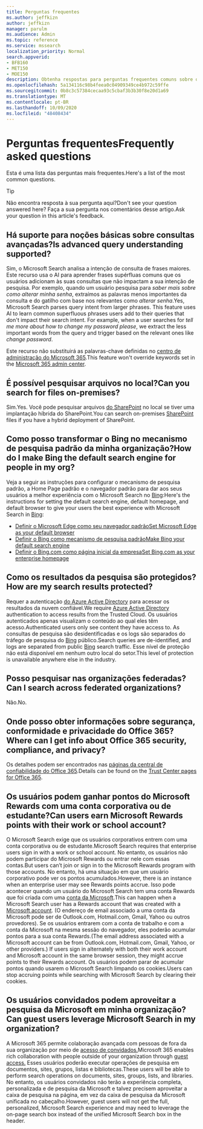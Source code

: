 ```yaml
---
title: Perguntas frequentes
ms.author: jeffkizn
author: jeffkizn
manager: parulm
ms.audience: Admin
ms.topic: reference
ms.service: mssearch
localization_priority: Normal
search.appverid:
- BFB160
- MET150
- MOE150
description: Obtenha respostas para perguntas frequentes comuns sobre o Enterprise Search e a Pesquisa da Microsoft
ms.openlocfilehash: 5a134116c98b4feea0c04909349ce4b972c59ffe
ms.sourcegitcommit: 0b8c3c57384cecaa93c5cbaf3b3b30f8e20d1a69
ms.translationtype: MT
ms.contentlocale: pt-BR
ms.lasthandoff: 10/09/2020
ms.locfileid: "48408434"
---
```

<!-- markdownlint-disable no-trailing-punctuation -->
# <a name="frequently-asked-questions"></a><span data-ttu-id="9fd2c-103">Perguntas frequentes</span><span class="sxs-lookup"><span data-stu-id="9fd2c-103">Frequently asked questions</span></span>

<span data-ttu-id="9fd2c-104">Esta é uma lista das perguntas mais frequentes.</span><span class="sxs-lookup"><span data-stu-id="9fd2c-104">Here's a list of the most common questions.</span></span>

> [!TIP]
> <span data-ttu-id="9fd2c-105">Não encontra resposta à sua pergunta aqui?</span><span class="sxs-lookup"><span data-stu-id="9fd2c-105">Don't see your question answered here?</span></span> <span data-ttu-id="9fd2c-106">Faça a sua pergunta nos comentários desse artigo.</span><span class="sxs-lookup"><span data-stu-id="9fd2c-106">Ask your question in this article's feedback.</span></span>

## <a name="is-advanced-query-understanding-supported"></a><span data-ttu-id="9fd2c-107">Há suporte para noções básicas sobre consultas avançadas?</span><span class="sxs-lookup"><span data-stu-id="9fd2c-107">Is advanced query understanding supported?</span></span>

<span data-ttu-id="9fd2c-p102">Sim, o Microsoft Search analisa a intenção de consulta de frases maiores. Este recurso usa o AI para aprender frases supérfluas comuns que os usuários adicionam às suas consultas que não impactam a sua intenção de pesquisa. Por exemplo, quando um usuário pesquisa para *saber mais sobre como alterar minha senha*, extraímos as palavras menos importantes da consulta e do gatilho com base nos relevantes como *alterar senha*.</span><span class="sxs-lookup"><span data-stu-id="9fd2c-p102">Yes, Microsoft Search parses query intent from larger phrases. This feature uses AI to learn common superfluous phrases users add to their queries that don't impact their search intent. For example, when a user searches for *tell me more about how to change my password please*, we extract the less important words from the query and trigger based on the relevant ones like *change password*.</span></span>
  
<span data-ttu-id="9fd2c-111">Este recurso não substituirá as palavras-chave definidas no [centro de administração do Microsoft 365](https://admin.microsoft.com).</span><span class="sxs-lookup"><span data-stu-id="9fd2c-111">This feature won't override keywords set in the [Microsoft 365 admin center](https://admin.microsoft.com).</span></span>
  
## <a name="can-you-search-for-files-on-premises"></a><span data-ttu-id="9fd2c-112">É possível pesquisar arquivos no local?</span><span class="sxs-lookup"><span data-stu-id="9fd2c-112">Can you search for files on-premises?</span></span>

<span data-ttu-id="9fd2c-113">Sim.</span><span class="sxs-lookup"><span data-stu-id="9fd2c-113">Yes.</span></span> <span data-ttu-id="9fd2c-114">Você pode pesquisar arquivos [do SharePoint](http://sharepoint.com/) no local se tiver uma implantação híbrida do SharePoint.</span><span class="sxs-lookup"><span data-stu-id="9fd2c-114">You can search on-premises [SharePoint](http://sharepoint.com/) files if you have a hybrid deployment of SharePoint.</span></span>
  
## <a name="how-do-i-make-bing-the-default-search-engine-for-people-in-my-org"></a><span data-ttu-id="9fd2c-115">Como posso transformar o Bing no mecanismo de pesquisa padrão da minha organização?</span><span class="sxs-lookup"><span data-stu-id="9fd2c-115">How do I make Bing the default search engine for people in my org?</span></span>

<span data-ttu-id="9fd2c-116">Veja a seguir as instruções para configurar o mecanismo de pesquisa padrão, a Home Page padrão e o navegador padrão para dar aos seus usuários a melhor experiência com o Microsoft Search no [Bing](https://Bing.com):</span><span class="sxs-lookup"><span data-stu-id="9fd2c-116">Here's the instructions for setting the default search engine, default homepage, and default browser to give your users the best experience with Microsoft Search in [Bing](https://Bing.com):</span></span>

- [<span data-ttu-id="9fd2c-117">Definir o Microsoft Edge como seu navegador padrão</span><span class="sxs-lookup"><span data-stu-id="9fd2c-117">Set Microsoft Edge as your default browser</span></span>](set-default-browser.md)
- [<span data-ttu-id="9fd2c-118">Definir o Bing como mecanismo de pesquisa padrão</span><span class="sxs-lookup"><span data-stu-id="9fd2c-118">Make Bing your default search engine</span></span>](set-default-search-engine.md)
- [<span data-ttu-id="9fd2c-119">Definir o Bing.com como página inicial da empresa</span><span class="sxs-lookup"><span data-stu-id="9fd2c-119">Set Bing.com as your enterprise homepage</span></span>](set-default-homepage.md)

## <a name="how-are-my-search-results-protected"></a><span data-ttu-id="9fd2c-120">Como os resultados da pesquisa são protegidos?</span><span class="sxs-lookup"><span data-stu-id="9fd2c-120">How are my search results protected?</span></span>

<span data-ttu-id="9fd2c-121">Requer a autenticação [do Azure Active Directory](https://docs.microsoft.com/azure/active-directory/) para acessar os resultados da nuvem confiável.</span><span class="sxs-lookup"><span data-stu-id="9fd2c-121">We require [Azure Active Directory](https://docs.microsoft.com/azure/active-directory/) authentication to access results from the Trusted Cloud.</span></span> <span data-ttu-id="9fd2c-122">Os usuários autenticados apenas visualizam o conteúdo ao qual eles têm acesso.</span><span class="sxs-lookup"><span data-stu-id="9fd2c-122">Authenticated users only see content they have access to.</span></span> <span data-ttu-id="9fd2c-123">As consultas de pesquisa são desidentificadas e os logs são separados do tráfego de pesquisa do [Bing](https://Bing.com) público.</span><span class="sxs-lookup"><span data-stu-id="9fd2c-123">Search queries are de-identified, and logs are separated from public [Bing](https://Bing.com) search traffic.</span></span> <span data-ttu-id="9fd2c-124">Esse nível de proteção não está disponível em nenhum outro local do setor.</span><span class="sxs-lookup"><span data-stu-id="9fd2c-124">This level of protection is unavailable anywhere else in the industry.</span></span>

## <a name="can-i-search-across-federated-organizations"></a><span data-ttu-id="9fd2c-125">Posso pesquisar nas organizações federadas?</span><span class="sxs-lookup"><span data-stu-id="9fd2c-125">Can I search across federated organizations?</span></span>

<span data-ttu-id="9fd2c-126">Não.</span><span class="sxs-lookup"><span data-stu-id="9fd2c-126">No.</span></span>

## <a name="where-can-i-get-info-about-office-365-security-compliance-and-privacy"></a><span data-ttu-id="9fd2c-127">Onde posso obter informações sobre segurança, conformidade e privacidade do Office 365?</span><span class="sxs-lookup"><span data-stu-id="9fd2c-127">Where can I get info about Office 365 security, compliance, and privacy?</span></span>

<span data-ttu-id="9fd2c-128">Os detalhes podem ser encontrados nas [páginas da central de confiabilidade do Office 365](https://www.microsoft.com/TrustCenter/CloudServices/office365/default.aspx).</span><span class="sxs-lookup"><span data-stu-id="9fd2c-128">Details can be found on the [Trust Center pages for Office 365](https://www.microsoft.com/TrustCenter/CloudServices/office365/default.aspx).</span></span>

## <a name="can-users-earn-microsoft-rewards-points-with-their-work-or-school-account"></a><span data-ttu-id="9fd2c-129">Os usuários podem ganhar pontos do Microsoft Rewards com uma conta corporativa ou de estudante?</span><span class="sxs-lookup"><span data-stu-id="9fd2c-129">Can users earn Microsoft Rewards points with their work or school account?</span></span>

<span data-ttu-id="9fd2c-130">O Microsoft Search exige que os usuários corporativos entrem com uma conta corporativa ou de estudante.</span><span class="sxs-lookup"><span data-stu-id="9fd2c-130">Microsoft Search requires that enterprise users sign in with a work or school account.</span></span> <span data-ttu-id="9fd2c-131">No entanto, os usuários não podem participar do Microsoft Rewards ou entrar nele com essas contas.</span><span class="sxs-lookup"><span data-stu-id="9fd2c-131">But users can’t join or sign in to the Microsoft Rewards program with those accounts.</span></span> <span data-ttu-id="9fd2c-132">No entanto, há uma situação em que um usuário corporativo pode ver os pontos acumulados.</span><span class="sxs-lookup"><span data-stu-id="9fd2c-132">However, there is an instance when an enterprise user may see Rewards points accrue.</span></span> <span data-ttu-id="9fd2c-133">Isso pode acontecer quando um usuário do Microsoft Search tem uma conta Rewards que foi criada com uma [conta da Microsoft](https://www.microsoft.com/welcome?rtc=1).</span><span class="sxs-lookup"><span data-stu-id="9fd2c-133">This can happen when a Microsoft Search user has a Rewards account that was created with a [Microsoft account](https://www.microsoft.com/welcome?rtc=1).</span></span> <span data-ttu-id="9fd2c-134">(O endereço de email associado a uma conta da Microsoft pode ser de Outlook.com, Hotmail.com, Gmail, Yahoo ou outros provedores). Se os usuários entrarem com a conta de trabalho e com a conta da Microsoft na mesma sessão do navegador, eles poderão acumular pontos para a sua conta Rewards.</span><span class="sxs-lookup"><span data-stu-id="9fd2c-134">(The email address associated with a Microsoft account can be from Outlook.com, Hotmail.com, Gmail, Yahoo, or other providers.) If users sign in alternately with both their work account and Microsoft account in the same browser session, they might accrue points to their Rewards account.</span></span> <span data-ttu-id="9fd2c-135">Os usuários podem parar de acumular pontos quando usarem o Microsoft Search limpando os cookies.</span><span class="sxs-lookup"><span data-stu-id="9fd2c-135">Users can stop accruing points while searching with Microsoft Search by clearing their cookies.</span></span>

## <a name="can-guest-users-leverage-microsoft-search-in-my-organization"></a><span data-ttu-id="9fd2c-136">Os usuários convidados podem aproveitar a pesquisa da Microsoft em minha organização?</span><span class="sxs-lookup"><span data-stu-id="9fd2c-136">Can guest users leverage Microsoft Search in my organization?</span></span>

<span data-ttu-id="9fd2c-137">A Microsoft 365 permite colaboração avançada com pessoas de fora da sua organização por meio de [acesso de convidados.](https://docs.microsoft.com/microsoft-365/solutions/collaborate-with-people-outside-your-organization)</span><span class="sxs-lookup"><span data-stu-id="9fd2c-137">Microsoft 365 enables rich collaboration with people outside of your organization through [guest access.](https://docs.microsoft.com/microsoft-365/solutions/collaborate-with-people-outside-your-organization)</span></span> <span data-ttu-id="9fd2c-138">Esses usuários poderão executar operações de pesquisa em documentos, sites, grupos, listas e bibliotecas.</span><span class="sxs-lookup"><span data-stu-id="9fd2c-138">These users will be able to perform search operations on documents, sites, groups, lists, and libraries.</span></span> <span data-ttu-id="9fd2c-139">No entanto, os usuários convidados não terão a experiência completa, personalizada e de pesquisa da Microsoft e talvez precisem aproveitar a caixa de pesquisa na página, em vez da caixa de pesquisa da Microsoft unificada no cabeçalho.</span><span class="sxs-lookup"><span data-stu-id="9fd2c-139">However, guest users will not get the full, personalized, Microsoft Search experience and may need to leverage the on-page search box instead of the unified Microsoft Search box in the header.</span></span>
